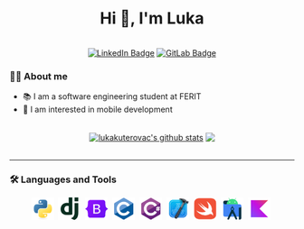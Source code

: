 <div id="header" align="center">
  <h1>Hi 👋, I'm Luka</h1>
  </Br>
  <div id="badges">
    <a href="https://www.linkedin.com/in/luka-kuterovac-340566265"><img src="https://img.shields.io/badge/LinkedIn-blue?style=for-the-badge&logo=linkedin&logoColor=white" alt="LinkedIn Badge"/></a>
    <a href="https://gitlab.com/lukakuterovac"><img src="https://img.shields.io/badge/GitLab-orange?style=for-the-badge&logo=gitlab&logoColor=white" alt="GitLab Badge"/></a>
  </div>
</div>

### :man_technologist: About me

- :books: I am a software engineering student at FERIT
- :eyes: I am interested in mobile development

</br>

<div class="stats" align="center">
<a href="https://github.com/anuraghazra/github-readme-stats"><img align="center" height=150 src="https://github-readme-stats.vercel.app/api?username=lukakuterovac&show_icons=true&include_all_commits=true&theme=github_dark&hide_border=true" alt="lukakuterovac's github stats" /></a> <a href="https://github.com/anuraghazra/github-readme-stats"><img align="center" height=150 src="https://github-readme-stats.vercel.app/api/top-langs/?username=lukakuterovac&layout=compact&theme=github_dark&hide_progress=true&hide_border=true" /></a>
</div>
</br>

---

### :hammer_and_wrench: Languages and Tools

<div align="center">
  <img src="https://github.com/devicons/devicon/blob/master/icons/python/python-original.svg" title="Python" alt="Python" width="40" height="40"/>&nbsp;
  <img src="https://github.com/devicons/devicon/blob/master/icons/django/django-plain.svg" title="Django" alt="Django" width="40" height="40"/>&nbsp;
  <img src="https://github.com/devicons/devicon/blob/master/icons/bootstrap/bootstrap-original.svg" title="Bootstrap" alt="Bootstrap" width="40" height="40"/>&nbsp;
  <img src="https://github.com/devicons/devicon/blob/master/icons/c/c-original.svg" title="C" alt="C" width="40" height="40"/>&nbsp;
  <img src="https://github.com/devicons/devicon/blob/master/icons/csharp/csharp-original.svg" title="C#" alt="C#" width="40" height="40"/>&nbsp;
  <img src="https://github.com/devicons/devicon/blob/master/icons/xcode/xcode-original.svg" title="XCode" alt="XCode" width="40" height="40"/>&nbsp;
  <img src="https://github.com/devicons/devicon/blob/master/icons/swift/swift-original.svg" title="Swift" alt="Swift" width="40" height="40"/>&nbsp;
  <img src="https://github.com/devicons/devicon/blob/master/icons/androidstudio/androidstudio-original.svg" title="Android Studio" alt="Android Studio" width="40" height="40"/>&nbsp;
  <img src="https://github.com/devicons/devicon/blob/master/icons/kotlin/kotlin-original.svg" title="Kotlin" alt="Kotlin" width="40" height="40"/>&nbsp;
</div>
